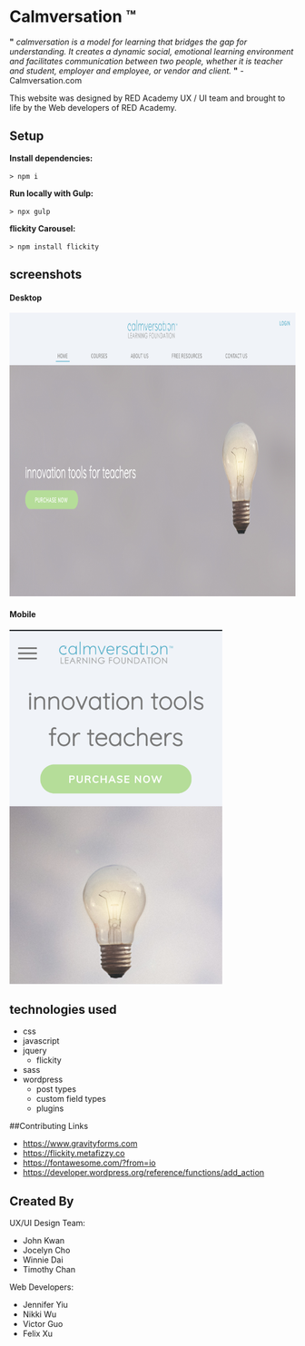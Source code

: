 # Calmversation ™

**"** _calmversation is a model for learning that bridges the gap for understanding.
It creates a dynamic social, emotional learning environment and facilitates communication between two people,
whether it is teacher and student, employer and employee, or vendor and client._ **"** - Calmversation.com

This website was designed by RED Academy UX / UI team and brought to life by the Web developers of  RED Academy. 

## Setup

**Install dependencies:**

`> npm i`

**Run locally with Gulp:**

`> npx gulp`

**flickity Carousel:** 

`> npm install flickity`

## screenshots


#### Desktop

<img src="themes/calmversation/screenshots/desktop-ss.png"  width="1000" height="500">

#### Mobile

<img src="themes/calmversation/screenshots/mobile-ss.png"  width="375" height="625">

## technologies used

* css
* javascript
* jquery
    * flickity
* sass
* wordpress
    * post types
    * custom field types
    * plugins

 ##Contributing Links

* https://www.gravityforms.com
* https://flickity.metafizzy.co
* https://fontawesome.com/?from=io
* https://developer.wordpress.org/reference/functions/add_action

## Created By

UX/UI Design Team:

* John Kwan
* Jocelyn Cho
* Winnie Dai
* Timothy Chan

Web Developers:

* Jennifer Yiu
* Nikki Wu
* Victor Guo
* Felix Xu

 